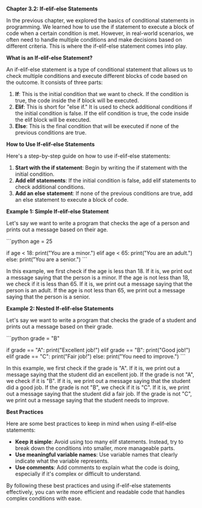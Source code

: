<p><strong>Chapter 3.2: If-elif-else Statements</strong></p>

<p>In the previous chapter, we explored the basics of conditional statements in programming. We learned how to use the if statement to execute a block of code when a certain condition is met. However, in real-world scenarios, we often need to handle multiple conditions and make decisions based on different criteria. This is where the if-elif-else statement comes into play.</p>

<p><strong>What is an If-elif-else Statement?</strong></p>

<p>An if-elif-else statement is a type of conditional statement that allows us to check multiple conditions and execute different blocks of code based on the outcome. It consists of three parts:</p>

<ol>
<li><strong>If</strong>: This is the initial condition that we want to check. If the condition is true, the code inside the if block will be executed.</li>
<li><strong>Elif</strong>: This is short for "else if." It is used to check additional conditions if the initial condition is false. If the elif condition is true, the code inside the elif block will be executed.</li>
<li><strong>Else</strong>: This is the final condition that will be executed if none of the previous conditions are true.</li>
</ol>

<p><strong>How to Use If-elif-else Statements</strong></p>

<p>Here's a step-by-step guide on how to use if-elif-else statements:</p>

<ol>
<li><strong>Start with the if statement</strong>: Begin by writing the if statement with the initial condition.</li>
<li><strong>Add elif statements</strong>: If the initial condition is false, add elif statements to check additional conditions.</li>
<li><strong>Add an else statement</strong>: If none of the previous conditions are true, add an else statement to execute a block of code.</li>
</ol>

<p><strong>Example 1: Simple If-elif-else Statement</strong></p>

<p>Let's say we want to write a program that checks the age of a person and prints out a message based on their age.</p>

<p>```python
age = 25</p>

<p>if age &lt; 18:
    print("You are a minor.")
elif age &lt; 65:
    print("You are an adult.")
else:
    print("You are a senior.")
```</p>

<p>In this example, we first check if the age is less than 18. If it is, we print out a message saying that the person is a minor. If the age is not less than 18, we check if it is less than 65. If it is, we print out a message saying that the person is an adult. If the age is not less than 65, we print out a message saying that the person is a senior.</p>

<p><strong>Example 2: Nested If-elif-else Statements</strong></p>

<p>Let's say we want to write a program that checks the grade of a student and prints out a message based on their grade.</p>

<p>```python
grade = "B"</p>

<p>if grade == "A":
    print("Excellent job!")
elif grade == "B":
    print("Good job!")
elif grade == "C":
    print("Fair job!")
else:
    print("You need to improve.")
```</p>

<p>In this example, we first check if the grade is "A". If it is, we print out a message saying that the student did an excellent job. If the grade is not "A", we check if it is "B". If it is, we print out a message saying that the student did a good job. If the grade is not "B", we check if it is "C". If it is, we print out a message saying that the student did a fair job. If the grade is not "C", we print out a message saying that the student needs to improve.</p>

<p><strong>Best Practices</strong></p>

<p>Here are some best practices to keep in mind when using if-elif-else statements:</p>

<ul>
<li><strong>Keep it simple</strong>: Avoid using too many elif statements. Instead, try to break down the conditions into smaller, more manageable parts.</li>
<li><strong>Use meaningful variable names</strong>: Use variable names that clearly indicate what the variable represents.</li>
<li><strong>Use comments</strong>: Add comments to explain what the code is doing, especially if it's complex or difficult to understand.</li>
</ul>

<p>By following these best practices and using if-elif-else statements effectively, you can write more efficient and readable code that handles complex conditions with ease.</p>

